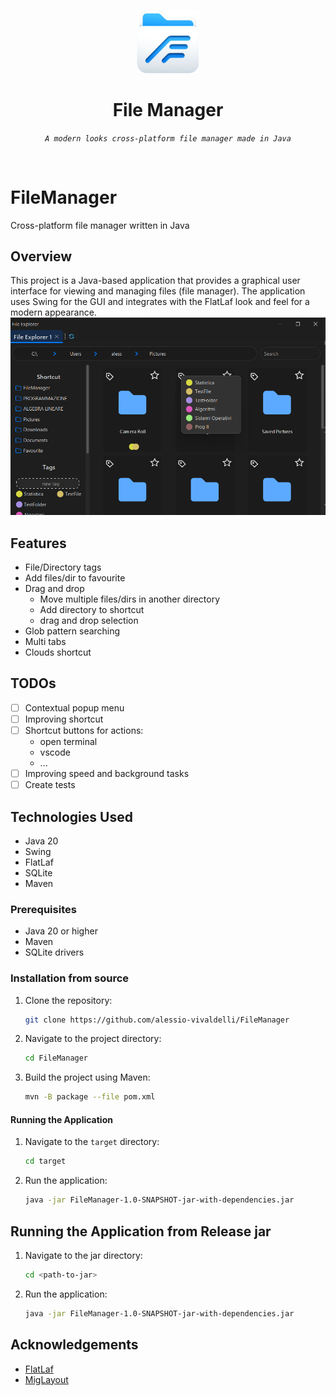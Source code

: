 <p align="center">
  <img src="https://raw.githubusercontent.com/alessio-vivaldelli/FileManager/master/src/main/resources/icona_2.png" width="20%" alt="File Manager">
</p>
<p align="center">
    <h1 align="center">File Manager</h1>
<p align="center">
    <em><code>A modern looks cross-platform file manager made in Java</code></em>
</p>
<br>

# FileManager
Cross-platform file manager written in Java

## Overview
This project is a Java-based application that provides a graphical user interface for viewing and managing files (file manager). The application uses Swing for the GUI and integrates with the FlatLaf look and feel for a modern appearance.
![FileManager](Screenshot/new-theme.png)

## Features
- File/Directory tags
- Add files/dir to favourite
- Drag and drop
  - Move multiple files/dirs in another directory
  - Add directory to shortcut 
  - drag and drop selection
- Glob pattern searching
- Multi tabs
- Clouds shortcut

## TODOs
- [ ] Contextual popup menu
- [ ] Improving shortcut
- [ ] Shortcut buttons for actions:
  - open terminal
  - vscode
  - ...
- [ ] Improving speed and background tasks
- [ ] Create tests

## Technologies Used
- Java 20
- Swing
- FlatLaf
- SQLite
- Maven

### Prerequisites
- Java 20 or higher
- Maven
- SQLite drivers

### Installation from source
1. Clone the repository:
    ```sh
    git clone https://github.com/alessio-vivaldelli/FileManager
    ```
2. Navigate to the project directory:
    ```sh
    cd FileManager
    ```
3. Build the project using Maven:
    ```sh
    mvn -B package --file pom.xml
    ```

#### Running the Application
1. Navigate to the `target` directory:
    ```sh
    cd target
    ```
2. Run the application:
    ```sh
    java -jar FileManager-1.0-SNAPSHOT-jar-with-dependencies.jar
    ```

## Running the Application from Release jar
1. Navigate to the jar directory:
    ```sh
    cd <path-to-jar>
    ```
2. Run the application:
    ```sh
    java -jar FileManager-1.0-SNAPSHOT-jar-with-dependencies.jar
    ```
## Acknowledgements
- [FlatLaf](https://www.formdev.com/flatlaf/)
- [MigLayout](http://www.miglayout.com/)
